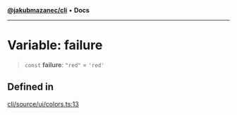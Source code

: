 [**@jakubmazanec/cli**](../../../README.md) • **Docs**

---

# Variable: failure

> `const` **failure**: `"red"` = `'red'`

## Defined in

[cli/source/ui/colors.ts:13](https://github.com/jakubmazanec/tools/blob/29163046acd1da0224b08fd05ca40f385e9ab4e5/packages/cli/source/ui/colors.ts#L13)
